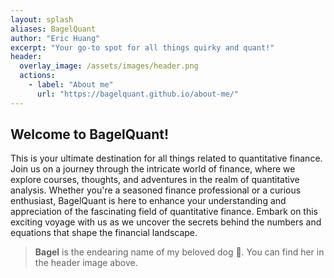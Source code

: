 ```yaml
---
layout: splash
aliases: BagelQuant
author: "Eric Huang"
excerpt: "Your go-to spot for all things quirky and quant!"
header:
  overlay_image: /assets/images/header.png
  actions:
    - label: "About me"
      url: "https://bagelquant.github.io/about-me/"
---
```


## Welcome to BagelQuant!

This is your ultimate destination for all things related to quantitative finance. 
Join us on a journey through the intricate world of finance, 
where we explore courses, thoughts, and adventures in the realm of quantitative analysis. 
Whether you're a seasoned finance professional or a curious enthusiast, 
BagelQuant is here to enhance your understanding and appreciation of the fascinating field of quantitative finance. 
Embark on this exciting voyage with us 
as we uncover the secrets behind the numbers and equations that shape the financial landscape.

> **Bagel** is the endearing name of my beloved dog 🐶. You can find her in the header image above.

